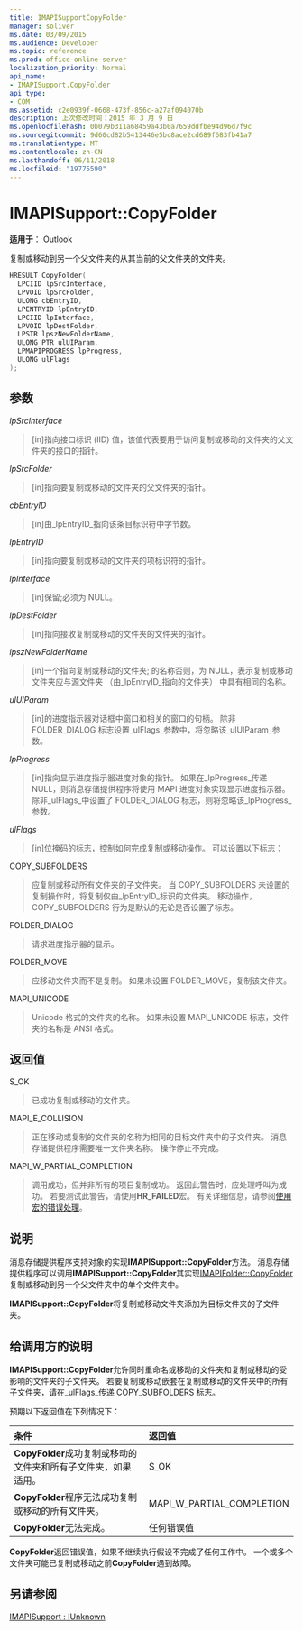 ```yaml
---
title: IMAPISupportCopyFolder
manager: soliver
ms.date: 03/09/2015
ms.audience: Developer
ms.topic: reference
ms.prod: office-online-server
localization_priority: Normal
api_name:
- IMAPISupport.CopyFolder
api_type:
- COM
ms.assetid: c2e0939f-0668-473f-856c-a27af094070b
description: 上次修改时间：2015 年 3 月 9 日
ms.openlocfilehash: 0b079b311a68459a43b0a7659ddfbe94d96d7f9c
ms.sourcegitcommit: 9d60cd82b5413446e5bc8ace2cd689f683fb41a7
ms.translationtype: MT
ms.contentlocale: zh-CN
ms.lasthandoff: 06/11/2018
ms.locfileid: "19775590"
---
```

# <a name="imapisupportcopyfolder"></a>IMAPISupport::CopyFolder

  
  
**适用于**： Outlook 
  
复制或移动到另一个父文件夹的从其当前的父文件夹的文件夹。
  
```cpp
HRESULT CopyFolder(
  LPCIID lpSrcInterface,
  LPVOID lpSrcFolder,
  ULONG cbEntryID,
  LPENTRYID lpEntryID,
  LPCIID lpInterface,
  LPVOID lpDestFolder,
  LPSTR lpszNewFolderName,
  ULONG_PTR ulUIParam,
  LPMAPIPROGRESS lpProgress,
  ULONG ulFlags
);
```

## <a name="parameters"></a>参数

 _lpSrcInterface_
  
> [in]指向接口标识 (IID) 值，该值代表要用于访问复制或移动的文件夹的父文件夹的接口的指针。
    
 _lpSrcFolder_
  
> [in]指向要复制或移动的文件夹的父文件夹的指针。 
    
 _cbEntryID_
  
> [in]由_lpEntryID_指向该条目标识符中字节数。
    
 _lpEntryID_
  
> [in]指向要复制或移动的文件夹的项标识符的指针。 
    
 _lpInterface_
  
> [in]保留;必须为 NULL。
    
 _lpDestFolder_
  
> [in]指向接收复制或移动的文件夹的文件夹的指针。
    
 _lpszNewFolderName_
  
> [in]一个指向复制或移动的文件夹; 的名称否则，为 NULL，表示复制或移动文件夹应与源文件夹 （由_lpEntryID_指向的文件夹） 中具有相同的名称。
    
 _ulUIParam_
  
> [in]的进度指示器对话框中窗口和相关的窗口的句柄。 除非 FOLDER_DIALOG 标志设置_ulFlags_参数中，将忽略该_ulUIParam_参数。 
    
 _lpProgress_
  
> [in]指向显示进度指示器进度对象的指针。 如果在_lpProgress_传递 NULL，则消息存储提供程序将使用 MAPI 进度对象实现显示进度指示器。 除非_ulFlags_中设置了 FOLDER_DIALOG 标志，则将忽略该_lpProgress_参数。
    
 _ulFlags_
  
> [in]位掩码的标志，控制如何完成复制或移动操作。 可以设置以下标志：
    
COPY_SUBFOLDERS 
  
> 应复制或移动所有文件夹的子文件夹。 当 COPY_SUBFOLDERS 未设置的复制操作时，将复制仅由_lpEntryID_标识的文件夹。 移动操作，COPY_SUBFOLDERS 行为是默认的无论是否设置了标志。 
    
FOLDER_DIALOG 
  
> 请求进度指示器的显示。
    
FOLDER_MOVE 
  
> 应移动文件夹而不是复制。 如果未设置 FOLDER_MOVE，复制该文件夹。
    
MAPI_UNICODE 
  
> Unicode 格式的文件夹的名称。 如果未设置 MAPI_UNICODE 标志，文件夹的名称是 ANSI 格式。
    
## <a name="return-value"></a>返回值

S_OK 
  
> 已成功复制或移动的文件夹。
    
MAPI_E_COLLISION 
  
> 正在移动或复制的文件夹的名称为相同的目标文件夹中的子文件夹。 消息存储提供程序需要唯一文件夹名称。 操作停止不完成。
    
MAPI_W_PARTIAL_COMPLETION 
  
> 调用成功，但并非所有的项目复制成功。 返回此警告时，应处理呼叫为成功。 若要测试此警告，请使用**HR_FAILED**宏。 有关详细信息，请参阅[使用宏的错误处理](using-macros-for-error-handling.md)。
    
## <a name="remarks"></a>说明

消息存储提供程序支持对象的实现**IMAPISupport::CopyFolder**方法。 消息存储提供程序可以调用**IMAPISupport::CopyFolder**其实现[IMAPIFolder::CopyFolder](imapifolder-copyfolder.md)复制或移动到另一个父文件夹中的单个文件夹中。 
  
 **IMAPISupport::CopyFolder**将复制或移动文件夹添加为目标文件夹的子文件夹。 
  
## <a name="notes-to-callers"></a>给调用方的说明

 **IMAPISupport::CopyFolder**允许同时重命名或移动的文件夹和复制或移动的受影响的文件夹的子文件夹。 若要复制或移动嵌套在复制或移动的文件夹中的所有子文件夹，请在_ulFlags_传递 COPY_SUBFOLDERS 标志。 
  
预期以下返回值在下列情况下：
  
|**条件**|**返回值**|
|:-----|:-----|
|**CopyFolder**成功复制或移动的文件夹和所有子文件夹，如果适用。  <br/> |S_OK  <br/> |
|**CopyFolder**程序无法成功复制或移动的所有文件夹。  <br/> |MAPI_W_PARTIAL_COMPLETION  <br/> |
|**CopyFolder**无法完成。  <br/> |任何错误值  <br/> |
   
**CopyFolder**返回错误值，如果不继续执行假设不完成了任何工作中。 一个或多个文件夹可能已复制或移动之前**CopyFolder**遇到故障。 
  
## <a name="see-also"></a>另请参阅



[IMAPISupport : IUnknown](imapisupportiunknown.md)


